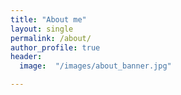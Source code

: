 ```yaml
---
title: "About me"
layout: single
permalink: /about/
author_profile: true
header:
  image:  "/images/about_banner.jpg"

---
```



    

 

